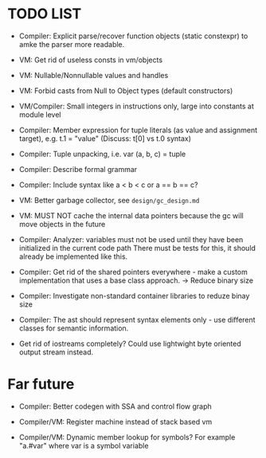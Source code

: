 TODO LIST
=========

- Compiler: Explicit parse/recover function objects (static constexpr) to amke
            the parser more readable.

- VM: Get rid of useless consts in vm/objects

- VM: Nullable/Nonnullable values and handles

- VM: Forbid casts from Null to Object types (default constructors)

- VM/Compiler: Small integers in instructions only, large into constants at module level

- Compiler: Member expression for tuple literals (as value and assignment target),
            e.g. t.1 = "value" (Discuss: t[0] vs t.0 syntax)

- Compiler: Tuple unpacking, i.e. var (a, b, c) = tuple

- Compiler: Describe formal grammar

- Compiler: Include syntax like a < b < c or a == b == c?

- VM: Better garbage collector, see `design/gc_design.md`

- VM: MUST NOT cache the internal data pointers because the gc will move objects in the future

- Compiler: Analyzer: variables must not be used until they have been initialized in the current code path
            There must be tests for this, it should already be implemented like this.

- Compiler: Get rid of the shared pointers everywhere - make a custom implementation that uses a base class approach.
            -> Reduce binary size

- Compiler: Investigate non-standard container libraries to reduze binay size

- Compiler: The ast should represent syntax elements only - use different classes for semantic information.

- Get rid of iostreams completely? Could use lightwight byte oriented output stream instead.

Far future
==========

- Compiler: Better codegen with SSA and control flow graph

- Compiler/VM: Register machine instead of stack based vm

- Compiler/VM: Dynamic member lookup for symbols? For example "a.#var" where var is a symbol variable
